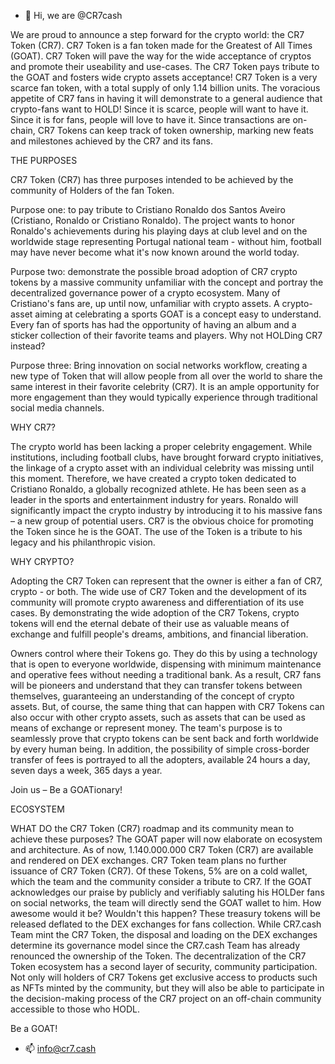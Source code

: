 - 👋 Hi, we are @CR7cash


We are proud to announce a step forward for the crypto world: the CR7 Token (CR7). CR7 Token is a fan token made for the Greatest of All Times (GOAT). CR7 Token will pave the way for the wide acceptance of cryptos and promote their useability and use-cases. The CR7 Token pays tribute to the GOAT and fosters wide crypto assets acceptance! CR7 Token is a very scarce fan token, with a total supply of only 1.14 billion units. The voracious appetite of CR7 fans in having it will demonstrate to a general audience that crypto-fans want to HOLD! Since it is scarce, people will want to have it. Since it is for fans, people will love to have it. Since transactions are on-chain, CR7 Tokens can keep track of token ownership, marking new feats and milestones achieved by the CR7 and its fans.


THE PURPOSES

CR7 Token (CR7) has three purposes intended to be achieved by the community of Holders of the fan Token. 

Purpose one: to pay tribute to Cristiano Ronaldo dos Santos Aveiro (Cristiano, Ronaldo or Cristiano Ronaldo). The project wants to honor Ronaldo's achievements during his playing days at club level and on the worldwide stage representing Portugal national team - without him, football may have never become what it's now known around the world today. 

Purpose two: demonstrate the possible broad adoption of CR7 crypto tokens by a massive community unfamiliar with the concept and portray the decentralized governance power of a crypto ecosystem. Many of Cristiano's fans are, up until now, unfamiliar with crypto assets. A crypto-asset aiming at celebrating a sports GOAT is a concept easy to understand. Every fan of sports has had the opportunity of having an album and a sticker collection of their favorite teams and players. Why not HOLDing CR7 instead?

Purpose three: Bring innovation on social networks workflow, creating a new type of Token that will allow people from all over the world to share the same interest in their favorite celebrity (CR7). It is an ample opportunity for more engagement than they would typically experience through traditional social media channels.

WHY CR7?

The crypto world has been lacking a proper celebrity engagement. While institutions, including football clubs, have brought forward crypto initiatives, the linkage of a crypto asset with an individual celebrity was missing until this moment. Therefore, we have created a crypto token dedicated to Cristiano Ronaldo, a globally recognized athlete. He has been seen as a leader in the sports and entertainment industry for years. Ronaldo will significantly impact the crypto industry by introducing it to his massive fans – a new group of potential users. CR7 is the obvious choice for promoting the Token since he is the GOAT. The use of the Token is a tribute to his legacy and his philanthropic vision.

WHY CRYPTO?

Adopting the CR7 Token can represent that the owner is either a fan of CR7, crypto - or both. The wide use of CR7 Token and the development of its community will promote crypto awareness and differentiation of its use cases. By demonstrating the wide adoption of the CR7 Tokens, crypto tokens will end the eternal debate of their use as valuable means of exchange and fulfill people's dreams, ambitions, and financial liberation.

Owners control where their Tokens go. They do this by using a technology that is open to everyone worldwide, dispensing with minimum maintenance and operative fees without needing a traditional bank. As a result, CR7 fans will be pioneers and understand that they can transfer tokens between themselves, guaranteeing an understanding of the concept of crypto assets. But, of course, the same thing that can happen with CR7 Tokens can also occur with other crypto assets, such as assets that can be used as means of exchange or represent money. The team's purpose is to seamlessly prove that crypto tokens can be sent back and forth worldwide by every human being. In addition, the possibility of simple cross-border transfer of fees is portrayed to all the adopters, available 24 hours a day, seven days a week, 365 days a year. 

Join us – Be a GOATionary!

ECOSYSTEM

WHAT DO the CR7 Token (CR7) roadmap and its community mean to achieve these purposes? The GOAT paper will now elaborate on ecosystem and architecture. As of now, 1.140.000.000 CR7 Token (CR7) are available and rendered on DEX exchanges. CR7 Token team plans no further issuance of CR7 Token (CR7). Of these Tokens, 5% are on a cold wallet, which the team and the community consider a tribute to CR7. If the GOAT acknowledges our praise by publicly and verifiably saluting his HOLDer fans on social networks, the team will directly send the GOAT wallet to him. How awesome would it be? Wouldn't this happen? These treasury tokens will be released deflated to the DEX exchanges for fans collection. While CR7.cash Team mint the CR7 Token, the disposal and loading on the DEX exchanges determine its governance model since the CR7.cash Team has already renounced the ownership of the Token. The decentralization of the CR7 Token ecosystem has a second layer of security, community participation. Not only will holders of CR7 Tokens get exclusive access to products such as NFTs minted by the community, but they will also be able to participate in the decision-making process of the CR7 project on an off-chain community accessible to those who HODL.

Be a GOAT!

- 📫 info@cr7.cash 

<!---
CR7cash/CR7cash is a ✨ special ✨ repository because its `README.md` (this file) appears on your GitHub profile.
You can click the Preview link to take a look at your changes.
--->
